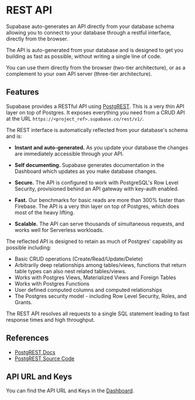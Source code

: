 # REST API

Supabase auto-generates an API directly from your database schema allowing you to connect to your database through a restful interface, directly from the browser.

The API is auto-generated from your database and is designed to get you building as fast as possible, without writing a single line of code.

You can use them directly from the browser (two-tier architecture), or as a complement to your own API server (three-tier architecture).

## Features

Supabase provides a RESTful API using [PostgREST](https://postgrest.org/). This is a very thin API layer on top of Postgres.
It exposes everything you need from a CRUD API at the URL `https://<project_ref>.supabase.co/rest/v1/`.

The REST interface is automatically reflected from your database's schema and is:

- **Instant and auto-generated.**
  As you update your database the changes are immediately accessible through your API.
  
- **Self documenting.**
  Supabase generates documentation in the Dashboard which updates as you make database changes.
  
- **Secure.**
  The API is configured to work with PostgreSQL's Row Level Security, provisioned behind an API gateway with key-auth enabled.
  
- **Fast.**
  Our benchmarks for basic reads are more than 300% faster than Firebase. The API is a very thin layer on top of Postgres, which does most of the heavy lifting.
  
- **Scalable.**
  The API can serve thousands of simultaneous requests, and works well for Serverless workloads.

The reflected API is designed to retain as much of Postgres' capability as possible including:

- Basic CRUD operations (Create/Read/Update/Delete)
- Arbitrarily deep relationships among tables/views, functions that return table types can also nest related tables/views.
- Works with Postgres Views, Materialized Views and Foreign Tables
- Works with Postgres Functions
- User defined computed columns and computed relationships
- The Postgres security model - including Row Level Security, Roles, and Grants.

The REST API resolves all requests to a single SQL statement leading to fast response times and high throughput.

## References

- [PostgREST Docs](https://postgrest.org/)
- [PostgREST Source Code](https://github.com/PostgREST/postgrest)

## API URL and Keys

You can find the API URL and Keys in the [Dashboard](https://supabase.com/dashboard/project/_/settings/api).
